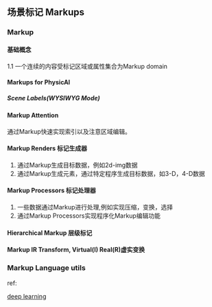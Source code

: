 ## 场景标记 Markups


### Markup

#### 基础概念

1.1 一个连续的内容受标记区域或属性集合为Markup domain


#### Markups for PhysicAI 

##### Scene Labels(WYSIWYG Mode)

#### Markup Attention

通过Markup快速实现索引以及注意区域编辑。

#### Markup Renders 标记生成器

1. 通过Markup生成目标数据，例如2d-img数据
2. 通过Markup生成元素，通过特定程序生成目标数据，如3-D，4-D数据

#### Markup Processors 标记处理器

1. 一些数据通过Markup进行处理,例如实现压缩，变换，选择
2. 通过Markup Processors实现程序化Markup编辑功能

#### Hierarchical Markup 层级标记

#### Markup IR Transform, Virtual(I) Real(R)虚实变换


### Markup Language utils



ref: 

[deep learning](https://www.deeplearningbook.org/contents/ml.html)

